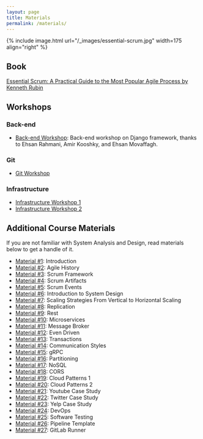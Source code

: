 ```yaml
---
layout: page
title: Materials
permalink: /materials/
---
```


{% include image.html url="/_images/essential-scrum.jpg" width=175 align="right" %}

## Book

[Essential Scrum: A Practical Guide to the Most Popular Agile Process by Kenneth Rubin](/assets/essential-scrum.pdf)

## Workshops

### Back-end
* [Back-end Workshop](https://drive.google.com/drive/folders/10-E3FIABwSXPtrkhRGJdJ7GcH1Qiz3yN): Back-end workshop on Django framework, thanks to Ehsan Rahmani, Amir Kooshky, and Ehsan Movaffagh.

### Git
* [Git Workshop](https://aparat.com/v/POj9h)

### Infrastructure
* [Infrastructure Workshop 1](https://drive.google.com/drive/folders/1s8F541D2jHtTjLjxYa9xLxAYf_AM1xpN?usp=sharing)
* [Infrastructure Workshop 2](https://drive.google.com/drive/folders/1s8F541D2jHtTjLjxYa9xLxAYf_AM1xpN?usp=sharing)

## Additional Course Materials

If you are not familiar with System Analysis and Design, read materials below to get a handle of it.
* [Material #1](/assets/001_Introduction.pdf): Introduction
* [Material #2](/assets/002_agile_history.pdf): Agile History
* [Material #3](/assets/003_scrum_framework.pdf): Scrum Framework
* [Material #4](/assets/004_scrum_artifacts.pdf): Scrum Artifacts
* [Material #5](/assets/005_scrum_events.pdf): Scrum Events
* [Material #6](/assets/006_introduction_to_system_design.pdf): Introduction to System Design
* [Material #7](/assets/007_scaling_strategies__from_vertical_to_horizontal_scaling.pdf): Scaling Strategies From Vertical to Horizontal Scaling
* [Material #8](/assets/008_replication.pdf): Replication
* [Material #9](/assets/009_rest.pdf): Rest
* [Material #10](/assets/010_microservices.pdf): Microservices
* [Material #11](/assets/011_message_broker.pdf): Message Broker
* [Material #12](/assets/012_event_driven.pdf): Even Driven
* [Material #13](/assets/013_transactions.pdf): Transactions
* [Material #14](/assets/014_communication_styles.pdf): Communication Styles
* [Material #15](/assets/015_grpc.pdf): gRPC
* [Material #16](/assets/016_partitioning.pdf): Partitioning
* [Material #17](/assets/017_nosql.pdf): NoSQL
* [Material #18](/assets/18_cors.pdf): CORS
* [Material #19](/assets/19_cloud_patterns_part1.pdf): Cloud Patterns 1
* [Material #20](/assets/020_cloud_patterns_part2.pdf): Cloud Patterns 2
* [Material #21](/assets/021_youtube_case_study.pdf): Youtube Case Study
* [Material #22](/assets/022_twitter_case_study.pdf): Twitter Case Study
* [Material #23](/assets/023_yelp_case_study.pdf): Yelp Case Study
* [Material #24](/assets/024_devops.pdf): DevOps
* [Material #25](/assets/software_testing.pdf): Software Testing
* [Material #26](/assets/pipeline_template.pdf): Pipeline Template
* [Material #27](/assets/gitlab_runner.pdf): GitLab Runner
